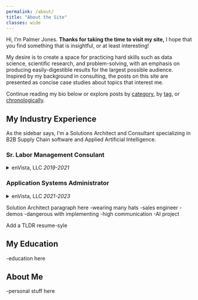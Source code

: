 ```yaml
---
permalink: /about/
title: "About the Site"
classes: wide
---
```


Hi, I’m Palmer Jones. **Thanks for taking the time to visit my site,** I hope that you find something that is insightful, or at least interesting!

My desire is to create a space for practicing hard skills such as data science, scientific research, and problem-solving, with an emphasis on producing easily-digestible results for the largest possible audience. Inspired by my background in consulting, the posts on this site are presented as concise case studies about topics that interest me.

Continue reading my bio below or explore posts by [category](/categories/), by [tag](/tags/), or [chronologically](/posts/).

## My Industry Experience

As the sidebar says, I’m a Solutions Architect and Consultant specializing in B2B Supply Chain software and Applied Artificial Intelligence.

<h3>Sr. Labor Management Consulant</h3>

<details>
  <summary>enVista, LLC <i>2019-2021</i></summary>

I started my Supply Chain career in **Labor Management Consulting** implementing both in-house and third-party solutions for clients. I found LM to be a great sector for early   career development for a few reasons. Since labor accounts for such a large portion or most facility's operating costs, **small increases** in effeciency brought on by an aspiring engineer can have an **outsized impact** on the bottom-line. Given the extensive variability in job functions for floor associates between companies, finding solutions that increase efficiency require aptitudes for **creativity** and **iterative problem-solving**. Maybe most importantly, working in Labor Management requires **communicating with all levels of the corporate structure**: from floor associates to VPs and above. I often found that the best ideas came from the floor associaties; my role was to simply **act as a voice** for them and to find the overlap between their ideas and the constraints of the Warehouse Management System or Enterprise Resource Planning System. Additionally, I greatly enjoyed working as a consultant because it afforded me the opporunity see a myriad of different operating environments, giving me experiences with different industries. *Nothing replaces seeing an operation with your own two eyes!*

</details>

<h3>Application Systems Administrator</h3>

<details>
  <summary>enVista, LLC <i>2021-2023</i></summary>

Working with our **in-house Labor Management System** also afforded me the opportunity to take my passion for programming beyond Excel by working on the technical side of the platform as an **Application System Administrator**. As our emerging solution gained traction with clients with larger facilities, there arose a **pressing need to overhaul our travel mapping algorithm** to support sites with thousands of storage locations. After hearing about the growing issue from my fellow associates onsite at a new client's very large facility, I **proactively designed and built a solution** that incorporated modern pathfinding algorithms while **maintaining compatibility** with our legacy user interface. The result was an algorithm that produced more accurate travel calculations **over 1000 times faster** than our existing solution. Bundling the solution into one simple html file made it easy for our associates to use and available when they were offline, a frequent occurance while travelling or at a rural client site. An added benefit of this new logic is it allowed calculations to happen "on the fly" which drastically reduced the storage requirements needed for our servers. This role also allowed me to take **ownership of our training process for new teammates** that joined our team. Not only did this give me the opportunity to practice effective teaching techniques and technical documentation, it also allowed me to **form a connection with every member of our team**. I took great pride in being one of the first people others would turn to if they had a question, whether related to my expertise with our software or not. *If I don't know the answer, I'll certainly find out who does!* Having this close connection was especially important when supporting our largest customer, a **Fortune 50 beverage distributor** with over 300 North American locations using our software. My experience with this in-house software served as an amazing learning experience and it fueled my desire to pursue my next opportunity outside of consulting with a platform-focused supply chain company.

</details>

Solution Architect paragraph here
-wearing many hats
-sales engineer
-demos
-dangerous with implementing
-high communication
-AI project

Add a TLDR resume-syle

## My Education
-education here

## About Me
-personal stuff here
